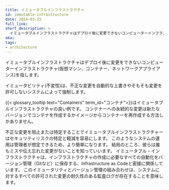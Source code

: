 ```yaml
---
title: イミュータブルインフラストラクチャ
id: immutable-infrastructure
date: 2024-03-25
full_link:
short_description: >
  イミュータブルインフラストラクチャはデプロイ後に変更できないコンピューターインフラストラクチャ(カオスマシン、コンテナー、ネットワーウアプライアンス)を指します。
aka: 
tags:
- architecture
---
```

イミュータブルインフラストラクチャはデプロイ後に変更をできないコンピューターインフラストラクチャ(仮想マシン、コンテナー、ネットワークアプライアンス)を指します。
<!--more-->

イミュータビリティ(不変性)は、不正な変更を自動的な上書きやそもそも変更を許可しないシステムによって強制します。

{{< glossary_tooltip text="Containers" term_id="コンテナ">}}はイミュータブルインフラストラクチャの良い例です。
コンテナーへの永続的な変更は新たなバージョンでコンテナを作成するかイメージからコンテナーを再作成する方法しかありません。

不正な変更を阻止または特定することでイミュータブルインフラストラクチャーはセキュリティリスクの特定と軽減を容易にします。
このようなシステムの運用は管理者が想定できるため、より簡単になります。
結局のところ、彼らは誰もミスや伝え忘れた変更がないことを知っていいます。
イミュータブル・インフラストラクチャは、インフラストラクチャの作成に必要なすべての自動化をバージョン管理（Gitなど）に保存する、Infrastructure as Codeと密接に関係しています。
このイミュータリティとバージョン管理の組み合わせは、システムに対するすべての許可された変更の耐久性のある監査ログが存在することを意味します。